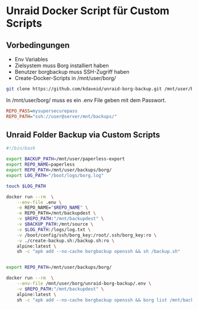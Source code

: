 # Unraid Docker Script für Custom Scripts

## Vorbedingungen

- Env Variables
- Zielsystem  muss Borg installiert haben
- Benutzer borgbackup muss SSH-Zugriff haben
- Create-Docker-Scripts in /mnt/user/borg/


```bash
git clone https://github.com/kdaveid/unraid-borg-backup.git /mnt/user/borg/
```

In /mnt/user/borg/ muss es ein .env File geben mit dem Passwort.

```ini
REPO_PASS=mysupersecurepass
REPO_PATH="ssh://user@server/mnt/backups/"
```


## Unraid Folder Backup via Custom Scripts

```bash
#!/bin/bash

export BACKUP_PATH=/mnt/user/paperless-export
export REPO_NAME=paperless
export REPO_PATH=/mnt/user/backups/borg/
export LOG_PATH="/boot/logs/borg.log"

touch $LOG_PATH

docker run --rm  \
    --env-file .env \
    -e REPO_NAME="$REPO_NAME" \
    -e REPO_PATH=/mnt/backupdest \
    -v $REPO_PATH:"/mnt/backupdest" \
    -v $BACKUP_PATH:/mnt/source \
    -v $LOG_PATH:/logs/log.txt \
    -v /boot/config/ssh/borg_key:/root/.ssh/borg_key:ro \
    -v ./create-backup.sh:/backup.sh:ro \
    alpine:latest \
    sh -c "apk add --no-cache borgbackup openssh && sh /backup.sh"
```



```bash

export REPO_PATH=/mnt/user/backups/borg/

docker run --rm  \
    --env-file /mnt/user/borg/unraid-borg-backup/.env \
    -v $REPO_PATH:"/mnt/backupdest" \
    alpine:latest \
    sh -c "apk add --no-cache borgbackup openssh && borg list /mnt/backupdest"
```